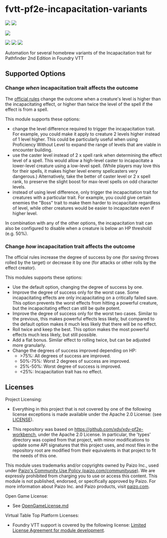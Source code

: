 # fvtt-pf2e-incapacitation-variants
![](https://img.shields.io/endpoint?url=https%3A%2F%2Ffoundryshields.com%2Fversion%3Fstyle%3Dflat%26url%3Dhttps://raw.githubusercontent.com/tyrielv/fvtt-pf2e-incapacitation-variants/main/module.json)
![](https://img.shields.io/endpoint?url=https%3A%2F%2Ffoundryshields.com%2Fsystem%3FnameType%3Dfull%26showVersion%3D1%26style%3Dflat%26url%3Dhttps://raw.githubusercontent.com/tyrielv/fvtt-pf2e-incapacitation-variants/main/module.json)

![](https://img.shields.io/github/release-date/tyrielv/fvtt-pf2e-incapacitation-variants)

![](https://img.shields.io/github/downloads/tyrielv/fvtt-pf2e-incapacitation-variants/total?label=All%20Downloads)
![](https://img.shields.io/github/downloads-pre/tyrielv/fvtt-pf2e-incapacitation-variants/latest/total?label=Latest%20version)
![](https://img.shields.io/badge/dynamic/json?label=Forge%20Installs&query=package.installs&suffix=%25&url=https%3A%2F%2Fforge-vtt.com%2Fapi%2Fbazaar%2Fpackage%2Ffvtt-pf2e-incapacitation-variants&colorB=4aa94a)

Automation for several homebrew variants of the Incapacitation trait for Pathfinder 2nd Edition in Foundry VTT

## Supported Options

### Change *when* incapacitation trait affects the outcome

The [official rules](https://2e.aonprd.com/Traits.aspx?ID=93) change the outcome when a creature's level is higher than the incapacitating effect, or higher than twice the level of the spell if the effect is from a spell.

This module supports these options:

* change the level difference required to trigger the incapacitation trait. For example, you could make it apply to creature 2 levels higher instead of 1 level higher. This could be particularly useful when using Proficiency Without Level to expand the range of levels that are viable in encounter building.
* use the caster level instead of 2 x spell rank when determining the effect level of a spell. This would allow a high-level caster to incapacitate a lower-level creature using a low-level spell. (While players may love this for their spells, it makes higher level enemy spellcasters very dangerous.) Alternatively, take the better of caster level or 2 x spell rank, to preserve the slight boost for max-level spells on odd character levels.
* instead of using level difference, only trigger the incapacitation trait for creatures with a particular trait. For example, you could give certain enemies the "Boss" trait to make them harder to incapacitate regardless of level, while other creatures would be easier to incapacitate even if higher level.

In combination with any of the other options, the incapacitation trait can also be configured to disable when a creature is below an HP threshold (e.g. 50%).

### Change *how* incapacitation trait affects the outcome

The official rules increase the degree of success by one (for saving throws rolled by the target) or decrease it by one (for attacks or other rolls by the effect creator).

This modules supports these options:

* Use the default option, changing the degree of success by one.
* Improve the degree of success only for the worst case. Some incapacitating effects are only incapacitating on a critically failed save. This option prevents the worst effects from hitting a powerful creature, but the incapacitating effect can still be quite potent.
* Improve the degree of success only for the worst two cases. Similar to the previous, this makes powerful effects less likely, but compared to the default option makes it much less likely that there will be no effect.
* Roll twice and keep the best. This option makes the most powerful effects much less likely, but still possible.
* Add a flat bonus. Similar effect to rolling twice, but can be adjusted more granularly.
* Change the degrees of success improved depending on HP:
  * \>75%: All degrees of success are improved.
  * 50%-75%: Worst 2 degrees of success are improved.
  * 25%-50%: Worst degree of success is improved.
  * \<25%: Incapacitation trait has no effect.

## Licenses

Project Licensing:

* Everything in this project that is not covered by one of the following license exceptions is made available under the
  Apache 2.0 License: (see [LICENSE](LICENSE)).

* This repository was based on https://github.com/xdy/xdy-pf2e-workbench, under the Apache 2.0 License.
In particular, the 'types' directory was copied from that project, with minor modifications to update some API signatures that this project uses, and most files in the repository root are modified from their equivalents in that project to fit the needs of this one.

This module uses trademarks and/or copyrights owned by Paizo Inc., used
under [Paizo's Community Use Policy (paizo.com/communityuse)](https://paizo.com/communityuse). We are expressly prohibited from
charging you to use or access this content. This module is not published, endorsed, or specifically approved by Paizo.
For more information about Paizo Inc. and Paizo products, visit [paizo.com](https://paizo.com).

Open Game License:

* See [OpenGameLicense.md](OpenGameLicense.md)

Virtual Table Top Platform Licenses:

* Foundry VTT support is covered by the following
  license: [Limited License Agreement for module development](https://foundryvtt.com/article/license/).

